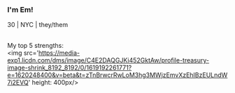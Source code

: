 ### I'm Em!
30 | NYC | they/them <br/><br/>

My top 5 strengths:<br/>
<img src='https://media-exp1.licdn.com/dms/image/C4E2DAQGJKi452GktAw/profile-treasury-image-shrink_8192_8192/0/1619192261771?e=1620248400&v=beta&t=zTnBrwcrRwLoM3hg3MWjzEmvXzEhIBzEULndW7i2EVQ' height: 400px/>
